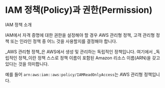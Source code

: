 # IAM 정책\(Policy\)과 권한\(Permission\)

IAM 정책 소개

IAM에서 자격 증명에 대한 권한을 설정해야 할 경우 AWS 관리형 정책, 고객 관리형 정책 또는 인라인 정책 중 어느 것을 사용할지를 결정해야 합니다.

_AWS 관리형 정책_은 AWS에서 생성 및 관리하는 독립적인 정책입니다. 여기에서 _독립적인 정책_이란 정책 스스로 정책 이름이 포함된 Amazon 리소스 이름\(ARN\)을 갖고 있다는 것을 의미합니다. 

예를 들어 `arn:aws:iam::aws:policy/IAMReadOnlyAccess`는 AWS 관리형 정책입니다.

